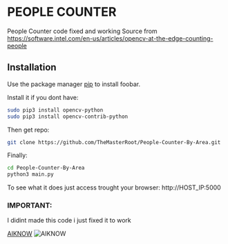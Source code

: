 # PEOPLE COUNTER

People Counter code fixed and working 
Source from https://software.intel.com/en-us/articles/opencv-at-the-edge-counting-people

## Installation

Use the package manager [pip](https://pip.pypa.io/en/stable/) to install foobar.

Install it if you dont have:
```bash
sudo pip3 install opencv-python
sudo pip3 install opencv-contrib-python
```

Then get repo:
```bash
git clone https://github.com/TheMasterRoot/People-Counter-By-Area.git
```

Finally:
```bash
cd People-Counter-By-Area
python3 main.py
```

To see what it does just access trought your browser:
http://HOST_IP:5000


### IMPORTANT:
I didint made this code 
i just fixed it to work

[AIKNOW](https://aiknow.ai/)
![AIKNOW](https://aiknow.ai/logo.svg)